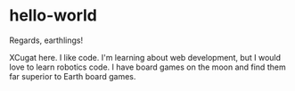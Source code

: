 # hello-world

Regards, earthlings!

XCugat here. I like code. I'm learning about web development, but I would love to learn robotics code.
I have board games on the moon and find them far superior to Earth board games.

